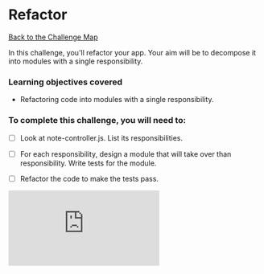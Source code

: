 # Refactor

[Back to the Challenge Map](00_challenge_track.md)

In this challenge, you'll refactor your app.  Your aim will be to decompose it into modules with a single responsibility.

### Learning objectives covered

- Refactoring code into modules with a single responsibility.

### To complete this challenge, you will need to:

- [ ] Look at note-controller.js.  List its responsibilities.
- [ ] For each responsibility, design a module that will take over than responsibility.  Write tests for the module.
- [ ] Refactor the code to make the tests pass.


![Tracking pixel](https://githubanalytics.herokuapp.com/course/further_javascript/14_refactor.md)
